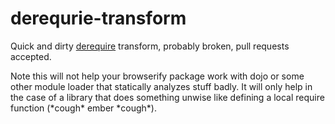 derequrie-transform
====

Quick and dirty [derequire](https://github.com/calvinmetcalf/derequire) transform, probably broken, pull requests accepted.   

Note this will not help your browserify package work with dojo or some other module loader that statically analyzes stuff badly.  It will only help in the case of a library that does something unwise like defining a local require function (\*cough\* ember \*cough\*).